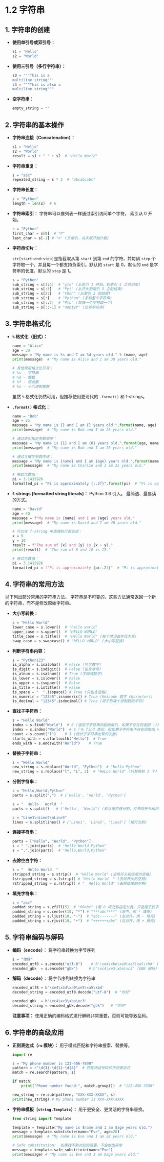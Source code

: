 # 1.2 字符串

## 1. 字符串的创建

* **使用单引号或双引号：**

    ```python
    s1 = 'Hello'
    s2 = "World"
    ```

* **使用三引号（多行字符串）：**

    ```python
    s3 = '''This is a
    multiline string'''
    s4 = """This is also a
    multiline string"""
    ```

* **空字符串：**

    ```python
    empty_string = ""
    ```

## 2. 字符串的基本操作

* **字符串连接（Concatenation）：**

    ```python
    s1 = "Hello"
    s2 = "World"
    result = s1 + " " + s2  # "Hello World"
    ```

* **字符串重复：**

    ```python
    s = "abc"
    repeated_string = s * 3  # "abcabcabc"
    ```

* **字符串长度：**

    ```python
    s = "Python"
    length = len(s)  # 6
    ```

* **字符串索引：**  字符串可以像列表一样通过索引访问单个字符。 索引从 0 开始。

    ```python
    s = "Python"
    first_char = s[0]  # "P"
    last_char = s[-1] # "n" (负索引，从末尾开始计数)
    ```

* **字符串切片：**

    `str[start:end:step]`是指截取从第 ` start ` 到第 ` end ` 的字符，并每隔 ` step ` 个字符取一个。并且每一个都支持负索引。默认的 `start` 是 0，默认的 `end` 是字符串的长度，默认的 `step` 是 1。

    ```python
    s = "Python"
    sub_string = s[1:4]  # "yth" (从索引 1 开始，到索引 4 之前结束)
    sub_string = s[:3]   # "Pyt" (从开头到索引 3 之前结束)
    sub_string = s[2:]   # "thon" (从索引 2 到结尾)
    sub_string = s[:]    # "Python" (复制整个字符串)
    sub_string = s[::2]  # "Pto" (每隔一个字符取一个)
    sub_string = s[::-1] # "nohtyP" (反转字符串)
    ```

## 3. 字符串格式化

* **`%` 格式化（旧式）：**

    ```python
    name = "Alice"
    age = 30
    message = "My name is %s and I am %d years old." % (name, age)
    print(message)  # "My name is Alice and I am 30 years old."

    # 其他常用格式化符号：
    # %s - 字符串
    # %d - 整数
    # %f - 浮点数
    # %x - 十六进制整数
    ```

    虽然 `%` 格式化仍然可用，但推荐使用更现代的 `.format()` 和 f-strings。

* **`.format()` 格式化：**

    ```python
    name = "Bob"
    age = 25
    message = "My name is {} and I am {} years old.".format(name, age)
    print(message)  # "My name is Bob and I am 25 years old."

    # 通过索引指定参数顺序：
    message = "My name is {1} and I am {0} years old.".format(age, name)
    print(message)  # "My name is Bob and I am 25 years old."

    # 通过关键字参数传递：
    message = "My name is {name} and I am {age} years old.".format(name="Charlie", age=35)
    print(message)  # "My name is Charlie and I am 35 years old."

    # 格式化数值：
    pi = 3.1415926
    formatted_pi = "Pi is approximately {:.2f}".format(pi)  # "Pi is approximately 3.14"
    ```

* **f-strings (formatted string literals)：**  Python 3.6 引入。  最简洁、最易读的方式。

    ```python
    name = "David"
    age = 40
    message = f"My name is {name} and I am {age} years old."
    print(message)  # "My name is David and I am 40 years old."

    # 可以在 f-string 中直接执行表达式：
    x = 5
    y = 10
    result = f"The sum of {x} and {y} is {x + y}."
    print(result)  # "The sum of 5 and 10 is 15."

    # 格式化数值：
    pi = 3.1415926
    formatted_pi = f"Pi is approximately {pi:.2f}"  # "Pi is approximately 3.14"
    ```

## 4. 字符串的常用方法

以下列出部分常用的字符串方法。  字符串是不可变的，这些方法通常返回一个新的字符串，而不是修改原始字符串。

* **大小写转换：**

    ```python
    s = "Hello World"
    lower_case = s.lower()  # "hello world"
    upper_case = s.upper()  # "HELLO WORLD"
    title_case = s.title()  # "Hello World" (每个单词首字母大写)
    swap_case = s.swapcase() # "hELLO wORLD" (大小写互换)
    ```

* **判断字符串内容：**

    ```python
    s = "Python123"
    is_alpha = s.isalpha()  # False (包含数字)
    is_digit = s.isdigit()  # False (包含字母)
    is_alnum = s.isalnum()  # True (字母或数字)
    is_lower = s.islower()  # False
    is_upper = s.isupper()  # False
    is_title = s.istitle()  # False
    is_space = "  ".isspace() # True (只包含空格)
    is_numeric = "12345".isnumeric() # True (Unicode 数字 characters)
    is_decimal = "12345".isdecimal() # True (用于形成十进制数的字符)

    ```

* **查找子字符串：**

    ```python
    s = "Hello World"
    index = s.find("World")  # 6 (返回子字符串的起始索引，如果不存在则返回 -1)
    index = s.index("World")  # 6 (与 find 类似，但如果子字符串不存在则抛出 ValueError 异常)
    count = s.count("l")    # 3 (统计子字符串出现的次数)
    starts_with = s.startswith("Hello")  # True
    ends_with = s.endswith("World")    # True
    ```

* **替换子字符串：**

    ```python
    s = "Hello World"
    new_string = s.replace("World", "Python")  # "Hello Python"
    new_string = s.replace("l", "L", 2)  # "HeLLo World" (只替换前 2 个)
    ```

* **分割字符串：**

    ```python
    s = "Hello,World,Python"
    parts = s.split(",")  # ['Hello', 'World', 'Python']

    s = "  Hello   World  "
    parts = s.split()   # ['Hello', 'World'] (默认按空格分割，并去除开头和结尾的空格)

    s = "Line1\nLine2\nLine3"
    lines = s.splitlines() # ['Line1', 'Line2', 'Line3'] (按行分割)
    ```

* **连接字符串：**

    ```python
    parts = ["Hello", "World", "Python"]
    s = " ".join(parts)  # "Hello World Python"
    s = ",".join(parts)  # "Hello,World,Python"
    ```

* **去除空白字符：**

    ```python
    s = "  Hello World  "
    stripped_string = s.strip()  # "Hello World" (去除开头和结尾的空格)
    lstripped_string = s.lstrip() # "Hello World  " (去除开头的空格)
    rstripped_string = s.rstrip() # "  Hello World" (去除结尾的空格)
    ```

* **填充字符串：**

    ```python
    s = "abc"
    padded_string = s.zfill(5)  # "00abc" (用 0 填充到指定长度，只适用于数字字符串)
    padded_string = s.center(10, "*") # "***abc****" (居中，用 * 填充)
    padded_string = s.ljust(10, "-")  # "abc-------" (左对齐，用 - 填充)
    padded_string = s.rjust(10, "+")  # "+++++++abc" (右对齐，用 + 填充)
    ```

## 5. 字符串编码与解码

* **编码（encode）：** 将字符串转换为字节序列

    ```python
    s = "你好"
    encoded_utf8 = s.encode("utf-8")    # b'\xe4\xbd\xa0\xe5\xa5\xbd' (UTF-8 编码)
    encoded_gbk  = s.encode("gbk")     # b'\xc4\xe3\xba\xc3' (GBK 编码)
    ```

* **解码（decode）：** 将字节序列转换为字符串

    ```python
    encoded_utf8 = b'\xe4\xbd\xa0\xe5\xa5\xbd'
    decoded_string = encoded_utf8.decode("utf-8")  # "你好"

    encoded_gbk  = b'\xc4\xe3\xba\xc3'
    decoded_string = encoded_gbk.decode("gbk")   # "你好"
    ```

    **注意事项：** 使用正确的编码格式进行解码非常重要，否则可能导致乱码。

## 6. 字符串的高级应用

* **正则表达式（`re` 模块）：** 用于模式匹配和字符串搜索、替换等。

    ```python
    import re

    s = "My phone number is 123-456-7890"
    pattern = r"\d{3}-\d{3}-\d{4}"  # 匹配电话号码的正则表达式
    match = re.search(pattern, s)

    if match:
        print("Phone number found:", match.group())  # "123-456-7890"

    new_string = re.sub(pattern, "XXX-XXX-XXXX", s)
    print(new_string) # My phone number is XXX-XXX-XXXX
    ```

* **字符串模板（`string.Template`）：**  用于更安全、更灵活的字符串替换。

    ```python
    from string import Template

    template = Template("My name is $name and I am $age years old.")
    message = template.substitute(name="Eve", age=28)
    print(message)  # "My name is Eve and I am 28 years old."

    # Safe substitution:  如果找不到对应的变量，不会抛出异常
    message = template.safe_substitute(name="Eve")
    print(message) # "My name is Eve and I am $age years old."
    ```
